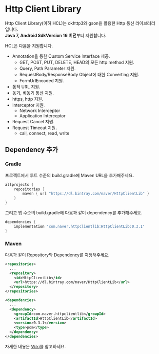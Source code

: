 Http Client Library
=====

Http Client Library(이하 HCL)는 okhttp3와 gson을 활용한 Http 통신 라이브러리입니다.  
**Java 7, Android SdkVersion 16 버전**부터 지원합니다.  

HCL은 다음을 지원합니다.
* Annotation을 통한 Custom Service Interface 제공.
    * GET, POST, PUT, DELETE, HEAD의 모든 http method 지원.
    * Query, Path Parameter 지원.
    * RequestBody/ResponseBody Object에 대한 Converting 지원.
    * FormUrlEncoded 지원.
* 동적 URL 지원.
* 동기, 비동기 통신 지원.
* https, http 지원.
* Interceptor 지원.
    * Network Interceptor
    * Application Interceptor
* Request Cancel 지원.
* Request Timeout 지원.
    * call, connect, read, write  

  

Dependency 추가
-----
### Gradle
프로젝트에서 루트 수준의 build.gradle에 Maven URL을 추가해주세요.

```groovy
allprojects {
    repositories {
        maven { url "https://dl.bintray.com/naver/HttpClientLib" }
    }
}
```

그리고 앱 수준의 build.gradle에 다음과 같이 dependency를 추가해주세요.

```groovy
dependencies {
    implementation 'com.naver.httpclientlib:HttpClientLib:0.3.1'
}
```

### Maven
다음과 같이 Repository와 Dependency를 지정해주세요.

```xml
<repositories>
  ...
  <repository>
    <id>HttpClientLib</id>
    <url>https://dl.bintray.com/naver/HttpClientLib</url>
  </repository>
</repositories>

<dependencies>
  ...
  <dependency>
    <groupId>com.naver.httpclientlib</groupId>
    <artifactId>HttpClientLib</artifactId>
    <version>0.3.1</version>
    <type>pom</type>
  </dependency>
</dependencies>
```



자세한 내용은 [Wiki][1]를 참고하세요.



[1]: https://github.com/KimReady/Http-Client-Lib/wiki
